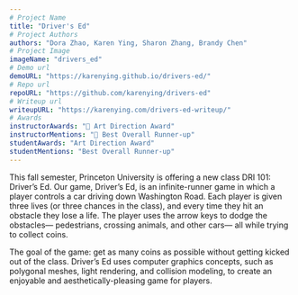 ```yaml
---
# Project Name
title: "Driver's Ed"
# Project Authors
authors: "Dora Zhao, Karen Ying, Sharon Zhang, Brandy Chen"
# Project Image
imageName: "drivers_ed"
# Demo url
demoURL: "https://karenying.github.io/drivers-ed/"
# Repo url
repoURL: "https://github.com/karenying/drivers-ed"
# Writeup url
writeupURL: "https://karenying.com/drivers-ed-writeup/"
# Awards
instructorAwards: "🎨 Art Direction Award"
instructorMentions: "🥉 Best Overall Runner-up"
studentAwards: "Art Direction Award"
studentMentions: "Best Overall Runner-up"
---
```

This fall semester, Princeton University is offering a new class DRI 101: Driver’s Ed. Our game, Driver’s Ed, is an infinite-runner game in which a player controls a car driving down Washington Road. Each player is given three lives (or three chances in the class), and every time they hit an obstacle they lose a life. The player uses the arrow keys to dodge the obstacles— pedestrians, crossing animals, and other cars— all while trying to collect coins.

The goal of the game: get as many coins as possible without getting kicked out of the class. Driver’s Ed uses computer graphics concepts, such as polygonal meshes, light rendering, and collision modeling, to create an enjoyable and aesthetically-pleasing game for players.
